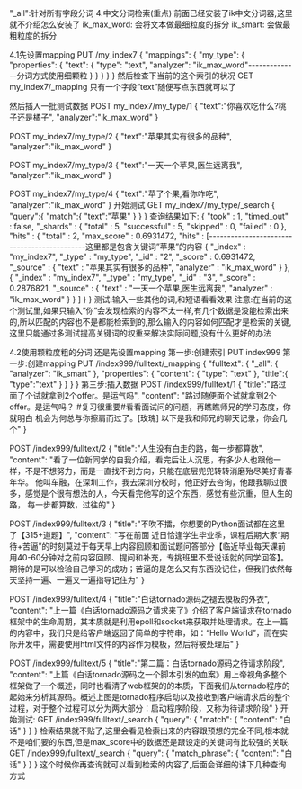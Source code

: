 "_all":针对所有字段分词
4.中文分词检索(重点)
前面已经安装了ik中文分词器,这里就不介绍怎么安装了
ik_max_word: 会将文本做最细粒度的拆分
ik_smart: 会做最粗粒度的拆分

4.1先设置mapping
PUT /my_index7
{
 "mappings": {
	"my_type": {
	 "properties": {
		"text": {
		 "type": "text",
		 "analyzer": "ik_max_word"--------------分词方式使用细颗粒
		}
	 }
	}
 }
}
然后检查下当前的这个索引的状况
GET my_index7/_mapping
只有一个字段”text”随便写点东西就可以了

然后插入一批测试数据
POST my_index7/my_type/1
{
  "text":"你喜欢吃什么?桃子还是橘子",
  "analyzer":"ik_max_word"
}

POST my_index7/my_type/2
{
  "text":"苹果其实有很多的品种",
  "analyzer":"ik_max_word"
}

POST my_index7/my_type/3
{
  "text":"一天一个苹果,医生远离我",
  "analyzer":"ik_max_word"
}

POST my_index7/my_type/4
{
  "text":"苹了个果,看你咋吃",
  "analyzer":"ik_max_word"
}
开始测试
GET my_index7/my_type/_search
{
  "query":{
    "match":{
      "text":"苹果"
    }
  }
}
查询结果如下:
{
  "took" : 1,
  "timed_out" : false,
  "_shards" : {
    "total" : 5,
    "successful" : 5,
    "skipped" : 0,
    "failed" : 0
  },
  "hits" : {
    "total" : 2,
    "max_score" : 0.6931472,
    "hits" : [--------------------------------------------这里都是包含关键词”苹果”的内容
      {
        "_index" : "my_index7",
        "_type" : "my_type",
        "_id" : "2",
        "_score" : 0.6931472,
        "_source" : {
          "text" : "苹果其实有很多的品种",
          "analyzer" : "ik_max_word"
        }
      },
      {
        "_index" : "my_index7",
        "_type" : "my_type",
        "_id" : "3",
        "_score" : 0.2876821,
        "_source" : {
          "text" : "一天一个苹果,医生远离我",
          "analyzer" : "ik_max_word"
        }
      }
    ]
  }
}
测试:输入一些其他的词,和短语看看效果
注意:在当前的这个测试里,如果只输入”你”会发现检索的内容不太一样,有几个数据是没能检索出来的,所以匹配的内容也不是都能检索到的,那么输入的内容如何匹配才是检索的关键,这里只能通过多测试提高关键词的权重来解决实际问题,没有什么更好的办法

4.2使用颗粒度粗的分词
还是先设置mapping
第一步:创建索引
PUT index999
第一步:创建mapping
PUT /index999/fulltext/_mapping
{
  "fulltext": {
    "_all": {
      "analyzer": "ik_smart"
    },
    "properties": {
      "content": {
        "type": "text"
      },
      "title":{
        "type":"text"
      }
    }
  }
}
第三步:插入数据
POST /index999/fulltext/1
{
  "title":"路过面了个试就拿到2个offer。是运气吗",
  "content": "路过随便面个试就拿到2个offer。是运气吗？ #复习很重要#看看面试问的问题，再瞧瞧师兄的学习态度，你就明白 机会为何总与你擦肩而过了。[玫瑰] 以下是我和师兄的聊天记录，你会几个"
}

POST /index999/fulltext/2
{
  "title":"人生没有白走的路，每一步都算数",
  "content": "看了一位新同学的自我介绍，看完后让人沉思，有多少人也跟他一样，不是不想努力，而是一直找不到方向，只能在底层兜兜转转消磨殆尽美好青春年华。 他叫车融，在深圳工作，我去深圳分校时，他正好去咨询，他跟我聊过很多，感觉是个很有想法的人，今天看完他写的这个东西，感觉有些沉重，但人生的路， 每一步都算数，过往的"
}

POST /index999/fulltext/3
{
  "title":"不吹不擂，你想要的Python面试都在这里了【315+道题】",
  "content": "写在前面 近日恰逢学生毕业季，课程后期大家“期待+苦逼”的时刻莫过于每天早上内容回顾和面试题问答部分【临近毕业每天课前用40-60分钟对之前内容回顾、提问和补充，专挑班里不爱说话就的同学回答】。 期待的是可以检验自己学习的成功；苦逼的是怎么又有东西没记住，但我们依然每天坚持一遍、一遍又一遍指导记住为"
}

POST /index999/fulltext/4
{
  "title":"白话tornado源码之褪去模板的外衣",
  "content": "上一篇《白话tornado源码之请求来了》介绍了客户端请求在tornado框架中的生命周期，其本质就是利用epoll和socket来获取并处理请求。在上一篇的内容中，我们只是给客户端返回了简单的字符串，如：“Hello World”，而在实际开发中，需要使用html文件的内容作为模板，然后将被处理后"
}

POST /index999/fulltext/5
{
  "title":"第二篇：白话tornado源码之待请求阶段",
  "content": "上篇《白话tornado源码之一个脚本引发的血案》用上帝视角多整个框架做了一个概述，同时也看清了web框架的的本质，下面我们从tornado程序的起始来分析其源码。概述上图是tornado程序启动以及接收到客户端请求后的整个过程，对于整个过程可以分为两大部分：启动程序阶段，又称为待请求阶段"
}
开始测试:
GET /index999/fulltext/_search
{
  "query": {
    "match": {
      "content": "白话"
    }
  }
}
检索结果就不贴了,这里会看见检索出来的内容跟预想的完全不同,根本就不是咱们要的东西,但是max_score中的数据还是跟设定的关键词有比较强的关联.
GET /index999/fulltext/_search
{
  "query": {
    "match_phrase": {
      "content": "白话"
    }
  }
}
这个时候你再查询就可以看到检索的内容了,后面会详细的讲下几种查询方式
